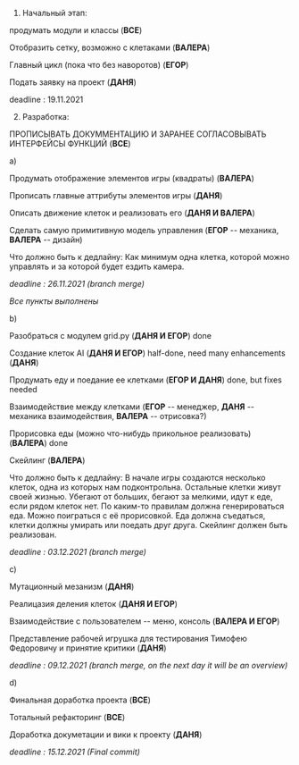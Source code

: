 1)  Начальный этап:

продумать модули и классы (**ВСЕ**)

Отобразить сетку, возможно с клетаками (**ВАЛЕРА**)

Главный цикл (пока что без наворотов) (**ЕГОР**)

Подать заявку на проект (**ДАНЯ**)

deadline : 19.11.2021

2) Разработка:

ПРОПИСЫВАТЬ ДОКУММЕНТАЦИЮ И ЗАРАНЕЕ СОГЛАСОВЫВАТЬ ИНТЕРФЕЙСЫ ФУНКЦИЙ (**ВСЕ**)

a)

Продумать отображение элементов игры (квадраты) (**ВАЛЕРА**)

Прописать главные аттрибуты элементов игры (**ДАНЯ**)

Описать движение клеток и реализовать его (**ДАНЯ И ВАЛЕРА**)

Сделать самую примитивную модель управления (**ЕГОР** -- механика, **ВАЛЕРА** -- дизайн)

Что должно быть к дедлайну: Как минимум одна клетка, которой можно управлять и за которой будет ездить камера.

*deadline : 26.11.2021 (branch merge)*

*Все пункты выполнены*

b)

Разобраться с модулем grid.py (**ДАНЯ И ЕГОР**) done

Создание клеток AI (**ДАНЯ И ЕГОР**) half-done, need many enhancements (**ДАНЯ**)

Продумать еду и поедание ее клетками (**ЕГОР И ДАНЯ**) done, but fixes needed

Взаимодействие между клетками (**ЕГОР** -- менеджер, **ДАНЯ** -- механика взаимодействия, **ВАЛЕРА** -- отрисовка?)

Прорисовка еды (можно что-нибудь прикольное реализовать) (**ВАЛЕРА**) done

Скейлинг (**ВАЛЕРА**) 

Что должно быть к дедлайну: В начале игры создаются несколько клеток, одна из которых нам подконтрольна.
Остальные клетки живут своей жизнью. Убегают от больших, бегают за мелкими, идут к еде, если рядом клеток нет.
По каким-то правилам должна генерироваться еда. Можно поиграться с её прорисовкой. Еда должна съедаться, клетки должны
умирать или поедать друг друга. Скейлинг должен быть реализован.

*deadline : 03.12.2021 (branch merge)*

c)

Мутационный мезанизм (**ДАНЯ**)

Реалицазия деления клеток (**ДАНЯ И ЕГОР**)

Взаимодействие с пользователем -- меню, консоль (**ВАЛЕРА И ЕГОР**)

Представление рабочей игрушка для тестирования Тимофею Федоровичу и принятие критики (**ДАНЯ**)

*deadline : 09.12.2021 (branch merge, on the next day it will be an overview)*

d)

Финальная доработка проекта (**ВСЕ**)

Тотальный рефакторинг (**ВСЕ**)

Доработка докуметации и вики к проекту (**ДАНЯ**)

*deadline : 15.12.2021 (Final commit)*
